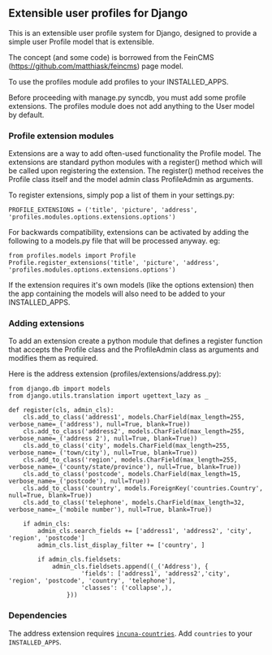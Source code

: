 ## Extensible user profiles for Django

This is an extensible user profile system for Django, designed to provide a simple user Profile model that is extensible.

The concept (and some code) is borrowed from the FeinCMS (https://github.com/matthiask/feincms) page model.

To use the profiles module add profiles to your INSTALLED_APPS.

Before proceeding with manage.py syncdb, you must add some profile extensions. The profiles module does not add anything to the User model by default.


### Profile extension modules

Extensions are a way to add often-used functionality the Profile model. The extensions are standard python modules with a register() method which will be called upon registering the extension. The register() method receives the Profile class itself and the model admin class ProfileAdmin as arguments.

To register extensions, simply pop a list of them in your settings.py:

    PROFILE_EXTENSIONS = ('title', 'picture', 'address', 'profiles.modules.options.extensions.options')

For backwards compatibility, extensions can be activated by adding the following to a models.py file that will be processed anyway. eg:

    from profiles.models import Profile
    Profile.register_extensions('title', 'picture', 'address', 'profiles.modules.options.extensions.options')


If the extension requires it's own models (like the options extension) then the app containing the models will also need to be added to your INSTALLED_APPS.

### Adding extensions

To add an extension create a python module that defines a register function that accepts the Profile class and the ProfileAdmin class as arguments and modifies them as required.

Here is the address extension (profiles/extensions/address.py):


    from django.db import models
    from django.utils.translation import ugettext_lazy as _

    def register(cls, admin_cls):
        cls.add_to_class('address1', models.CharField(max_length=255, verbose_name=_('address'), null=True, blank=True))
        cls.add_to_class('address2', models.CharField(max_length=255, verbose_name=_('address 2'), null=True, blank=True))
        cls.add_to_class('city', models.CharField(max_length=255, verbose_name=_('town/city'), null=True, blank=True))
        cls.add_to_class('region', models.CharField(max_length=255, verbose_name=_('county/state/province'), null=True, blank=True))
        cls.add_to_class('postcode', models.CharField(max_length=15, verbose_name=_('postcode'), null=True))
        cls.add_to_class('country', models.ForeignKey('countries.Country', null=True, blank=True))
        cls.add_to_class('telephone', models.CharField(max_length=32, verbose_name=_('mobile number'), null=True, blank=True))

        if admin_cls:
            admin_cls.search_fields += ['address1', 'address2', 'city', 'region', 'postcode']
            admin_cls.list_display_filter += ['country', ]

            if admin_cls.fieldsets:
                admin_cls.fieldsets.append((_('Address'), {
                        'fields': ['address1', 'address2','city', 'region', 'postcode', 'country', 'telephone'],
                        'classes': ('collapse',),
                    }))


### Dependencies

The address extension requires [`incuna-countries`](http://github.com/incuna/incuna-countries). Add `countries` to your `INSTALLED_APPS`.
